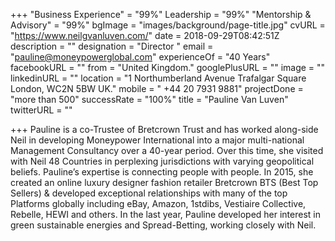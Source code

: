 +++
"Business Experience" = "99%"
Leadership = "99%"
"Mentorship & Advisory" = "99%"
bgImage = "images/background/page-title.jpg"
cvURL = "https://www.neilgvanluven.com/"
date = 2018-09-29T08:42:51Z
description = ""
designation = "Director  "
email = "pauline@moneypowerglobal.com"
experienceOf = "40 Years"
facebookURL = ""
from = "United Kingdom."
googlePlusURL = ""
image = ""
linkedinURL = ""
location = "1 Northumberland Avenue  Trafalgar Square  London, WC2N 5BW  UK."
mobile = " +44 20 7931 9881"
projectDone = "more than 500"
successRate = "100%"
title = "Pauline Van Luven"
twitterURL = ""

+++
Pauline is a co-Trustee of Bretcrown Trust and has worked along-side Neil in developing Moneypower International into a major multi-national Management Consultancy over a 40-year period. Over this time, she visited with Neil 48 Countries in perplexing jurisdictions with varying geopolitical beliefs. Pauline’s expertise is connecting people with people. In 2015, she created an online luxury designer fashion retailer Bretcrown BTS (Best Top Sellers) & developed exceptional relationships with many of the top Platforms globally including eBay, Amazon, 1stdibs, Vestiaire Collective, Rebelle, HEWI and others. In the last year, Pauline developed her interest in green sustainable energies and Spread-Betting, working closely with Neil.